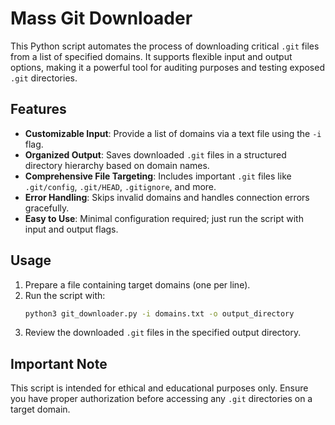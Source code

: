 # Mass Git Downloader

This Python script automates the process of downloading critical `.git` files from a list of specified domains. It supports flexible input and output options, making it a powerful tool for auditing purposes and testing exposed `.git` directories.

## Features
- **Customizable Input**: Provide a list of domains via a text file using the `-i` flag.
- **Organized Output**: Saves downloaded `.git` files in a structured directory hierarchy based on domain names.
- **Comprehensive File Targeting**: Includes important `.git` files like `.git/config`, `.git/HEAD`, `.gitignore`, and more.
- **Error Handling**: Skips invalid domains and handles connection errors gracefully.
- **Easy to Use**: Minimal configuration required; just run the script with input and output flags.

## Usage
1. Prepare a file containing target domains (one per line).
2. Run the script with:
   ```bash
   python3 git_downloader.py -i domains.txt -o output_directory
   ```
3. Review the downloaded `.git` files in the specified output directory.

## Important Note
This script is intended for ethical and educational purposes only. Ensure you have proper authorization before accessing any `.git` directories on a target domain.
